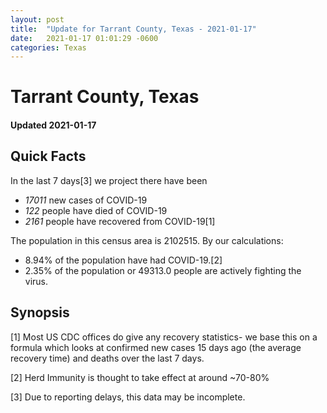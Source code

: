 ```yaml
---
layout: post
title:  "Update for Tarrant County, Texas - 2021-01-17"
date:   2021-01-17 01:01:29 -0600
categories: Texas
---
```


# Tarrant County, Texas
#### Updated 2021-01-17

## Quick Facts

In the last 7 days[3] we project there have been
- *17011* new cases of COVID-19
- *122* people have died of COVID-19
- *2161* people have recovered from COVID-19[1]

The population in this census area is 2102515. By our calculations:
- 8.94% of the population have had COVID-19.[2]
- 2.35% of the population or 49313.0 people are actively fighting the virus.

## Synopsis




[1] Most US CDC offices do give any recovery statistics- we base this on a formula which looks at confirmed new cases
15 days ago (the average recovery time) and deaths over the last 7 days.

[2] Herd Immunity is thought to take effect at around ~70-80%

[3] Due to reporting delays, this data may be incomplete.
 
    
